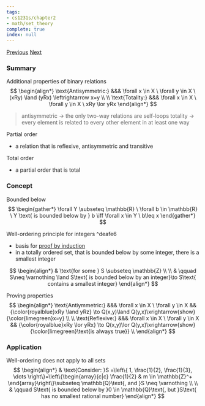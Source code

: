 ```yaml
---
tags:
- cs1231s/chapter2
- math/set_theory
complete: true
index: null
---
```

[Previous](/labyrinth/notes/math/cs1231s/equivalence_relations)   [Next](/labyrinth/notes/math/cs1231s/function_relations)
### Summary
Additional properties of binary relations
$$
\begin{align*}
\text{Antisymmetric:} &&& \forall x \in X \ \forall y \in X \ (xRy) \land (yRx) \leftrightarrow  x=y \\
\\
\text{Totality:} &&& \forall x \in X \ \forall y \in X \ xRy \lor yRx
\end{align*}
$$
> antisymmetric -> the only two-way relations are self-loops
> totality -> every element is related to every other element in at least one way

Partial order
- a relation that is reflexive, antisymmetric and transitive

Total order
- a partial order that is total
### Concept
Bounded below
$$
\begin{gather*}
\forall Y \subseteq \mathbb{R} \ \forall b \in \mathbb{R} \ Y \text{ is bounded below by } b  \iff \forall x \in Y \ b\leq x
\end{gather*}
$$

Well-ordering principle for integers ^deafe6
- basis for [proof by induction](/labyrinth/notes/math/cs1231s/proof_by_induction)
- in a totally ordered set, that is bounded below by some integer, there is a smallest integer

$$
\begin{align*}
& \text{for some } S \subseteq \mathbb{Z} \\
\\
& \qquad S\neq \varnothing  \land S\text{ is bounded below by an integer}\to S\text{ contains a smallest integer}
\end{align*}
$$

Proving properties
$$
\begin{align*}
\text{Antiymmetric:} &&& \forall x \in X \ \forall y \in X && {\color{royalblue}xRy \land yRz} \to Q(x,y)\land Q(y,x)\xrightarrow{show} {\color{limegreen}x=y} \\
\\
\text{Reflexive:} &&& \forall x \in X \ \forall y \in X && {\color{royalblue}xRy \lor yRx} \to Q(x,y)\lor Q(y,x)\xrightarrow{show} {\color{limegreen}\text{is always true}} \\
\end{align*}
$$
### Application
Well-ordering does not apply to all sets
$$
\begin{align*}
& \text{Consider: }S =\left\{  1, \frac{1}{2}, \frac{1}{3}, \dots  \right\}=\left\{\begin{array}{c|c} \frac{1}{2} & m \in \mathbb{Z}^+ \end{array}\right\}\subseteq \mathbb{Q}\text{, and }S \neq \varnothing \\
\\
& \qquad S\text{ is bounded below by }0 \in \mathbb{Q}\text{, but }S\text{ has no smallest rational number}
\end{align*}
$$